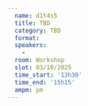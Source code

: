 ```yaml
---
  name: d1t4s5
  title: TBD
  category: TBD
  format: 
  speakers: 
    - 
  room: Workshop
  slot: 03/10/2025
  time_start: '13h30'
  time_end: '15h15'
  ampm: pm
---
```

